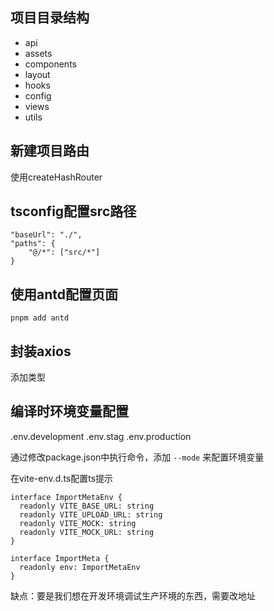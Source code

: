 ## 项目目录结构

- api
- assets
- components
- layout
- hooks
- config
- views
- utils

## 新建项目路由

使用createHashRouter

## tsconfig配置src路径

```
"baseUrl": "./",
"paths": {
	"@/*": ["src/*"]
}
```

## 使用antd配置页面

```
pnpm add antd
```

## 封装axios

添加类型

## 编译时环境变量配置

.env.development
.env.stag
.env.production

通过修改package.json中执行命令，添加 `--mode` 来配置环境变量

在vite-env.d.ts配置ts提示

```
interface ImportMetaEnv {
  readonly VITE_BASE_URL: string
  readonly VITE_UPLOAD_URL: string
  readonly VITE_MOCK: string
  readonly VITE_MOCK_URL: string
}

interface ImportMeta {
  readonly env: ImportMetaEnv
}
```

缺点：要是我们想在开发环境调试生产环境的东西，需要改地址
